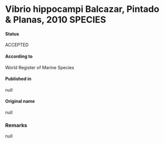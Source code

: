 Vibrio hippocampi Balcazar, Pintado & Planas, 2010 SPECIES
=======

#### Status
ACCEPTED

#### According to
World Register of Marine Species

#### Published in
null

#### Original name
null

### Remarks
null